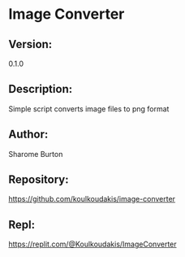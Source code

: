 # Image Converter

## Version:
0.1.0
## Description:
Simple script converts image files to png format
## Author:
Sharome Burton
## Repository:
https://github.com/koulkoudakis/image-converter
## Repl:
https://replit.com/@Koulkoudakis/ImageConverter
